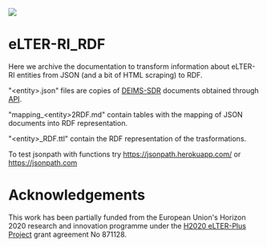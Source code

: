 [![](https://img.shields.io/badge/doi-10.5281/zenodo.7313046-yellow.svg)](https://doi.org/10.5281/zenodo.7313046)

# eLTER-RI_RDF
Here we archive the documentation to transform information about eLTER-RI entities from JSON (and a bit of HTML scraping) to RDF.

"\<entity\>.json" files are copies of [DEIMS-SDR](https://deims.org) documents obtained through [API](https://deims.org/api).

"mapping_\<entity\>2RDF.md" contain tables with the mapping of JSON documents into RDF representation.

"\<entity\>_RDF.ttl" contain the RDF representation of the trasformations.

To test jsonpath with functions try https://jsonpath.herokuapp.com/ or https://jsonpath.com

# Acknowledgements

This work has been partially funded from the European Union's Horizon 2020 research and innovation programme under the [H2020 eLTER-Plus Project](https://elter-ri.eu/elter-plus) grant agreement No 871128.
